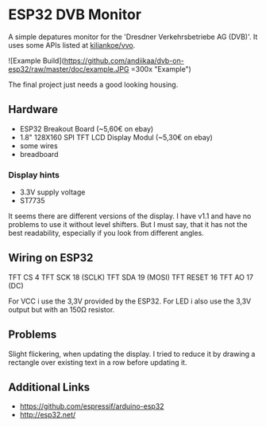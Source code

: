 # ESP32 DVB Monitor
A simple depatures monitor for the 'Dresdner Verkehrsbetriebe AG (DVB)'.
It uses some APIs listed at [kiliankoe/vvo](https://github.com/kiliankoe/vvo).

![Example Build](https://github.com/andiikaa/dvb-on-esp32/raw/master/doc/example.JPG =300x "Example")

The final project just needs a good looking housing.

## Hardware
- ESP32 Breakout Board (~5,60€ on ebay)
- 1.8" 128X160 SPI TFT LCD Display Modul (~5,30€ on ebay)
- some wires
- breadboard

### Display hints
- 3.3V supply voltage
- ST7735

It seems there are different versions of the display. 
I have v1.1 and have no problems to use it without level shifters.
But I must say, that it has not the best readability, especially if you look from different angles.

## Wiring on ESP32

TFT CS       4
TFT SCK      18 (SCLK)
TFT SDA      19 (MOSI)
TFT RESET    16 
TFT AO       17 (DC)

For VCC i use the 3,3V provided by the ESP32. 
For LED i also use the 3,3V output but with an 150Ω resistor.

## Problems

Slight flickering, when updating the display. I tried to reduce it by drawing a rectangle over existing text in a row before updating it.

## Additional Links
- https://github.com/espressif/arduino-esp32
- http://esp32.net/

